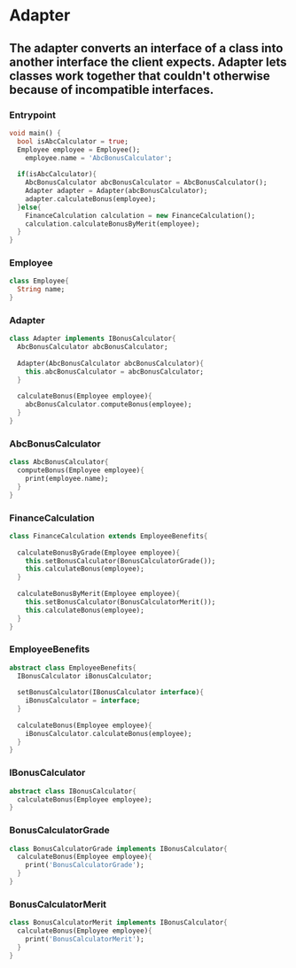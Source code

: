 # Adapter

## The adapter converts an interface of a class into another interface the client expects. Adapter lets classes work together that couldn't otherwise because of incompatible interfaces.

### Entrypoint
```dart
void main() {
  bool isAbcCalculator = true;
  Employee employee = Employee();
    employee.name = 'AbcBonusCalculator';
  
  if(isAbcCalculator){
    AbcBonusCalculator abcBonusCalculator = AbcBonusCalculator();
    Adapter adapter = Adapter(abcBonusCalculator);
    adapter.calculateBonus(employee);
  }else{
    FinanceCalculation calculation = new FinanceCalculation();
    calculation.calculateBonusByMerit(employee);  
  }  
}
```

### Employee
```dart
class Employee{
  String name;
}
```

### Adapter
```dart
class Adapter implements IBonusCalculator{
  AbcBonusCalculator abcBonusCalculator;
  
  Adapter(AbcBonusCalculator abcBonusCalculator){
    this.abcBonusCalculator = abcBonusCalculator;  
  }
  
  calculateBonus(Employee employee){
    abcBonusCalculator.computeBonus(employee);
  }
}
```

### AbcBonusCalculator
```dart
class AbcBonusCalculator{
  computeBonus(Employee employee){
    print(employee.name);
  }
}
```

### FinanceCalculation
```dart
class FinanceCalculation extends EmployeeBenefits{
  
  calculateBonusByGrade(Employee employee){
    this.setBonusCalculator(BonusCalculatorGrade());
    this.calculateBonus(employee);
  }
  
  calculateBonusByMerit(Employee employee){
    this.setBonusCalculator(BonusCalculatorMerit());
    this.calculateBonus(employee);
  }
}
```

### EmployeeBenefits
```dart
abstract class EmployeeBenefits{
  IBonusCalculator iBonusCalculator;
  
  setBonusCalculator(IBonusCalculator interface){
    iBonusCalculator = interface;
  }
  
  calculateBonus(Employee employee){
    iBonusCalculator.calculateBonus(employee);
  }
}
```

### IBonusCalculator
```dart
abstract class IBonusCalculator{
  calculateBonus(Employee employee);
}
```

### BonusCalculatorGrade
```dart
class BonusCalculatorGrade implements IBonusCalculator{
  calculateBonus(Employee employee){
    print('BonusCalculatorGrade');
  }
}
```

### BonusCalculatorMerit
```dart
class BonusCalculatorMerit implements IBonusCalculator{
  calculateBonus(Employee employee){
    print('BonusCalculatorMerit');
  }
}
```
